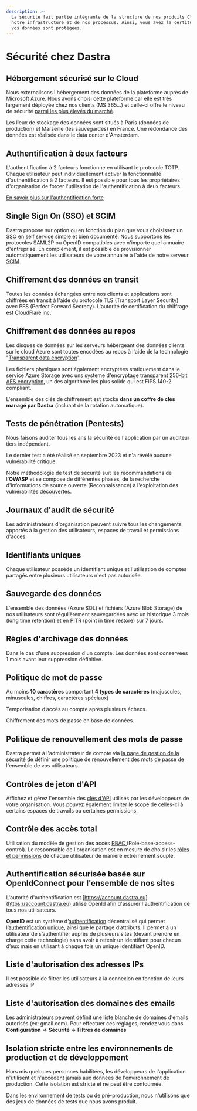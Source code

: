 ```yaml
---
description: >-
  La sécurité fait partie intégrante de la structure de nos produits Cloud, de
  notre infrastructure et de nos processus. Ainsi, vous avez la certitude que
  vos données sont protégées.
---
```


# Sécurité chez Dastra

## Hébergement sécurisé sur le Cloud

Nous externalisons l'hébergement des données de la plateforme auprès de Microsoft Azure. Nous avons choisi cette plateforme car elle est très largement déployée chez nos clients (MS 365...) et celle-ci offre le niveau de sécurité [parmi les plus élevés du marché](https://learn.microsoft.com/fr-fr/azure/compliance/).

Les lieux de stockage des données sont situés à Paris (données de production) et Marseille (les sauvegardes) en France. Une redondance des données est réalisée dans le data center d'Amsterdam.&#x20;

## **Authentification à deux facteurs**

L'authentification à 2 facteurs fonctionne en utilisant le protocole TOTP. \
Chaque utilisateur peut individuellement activer la fonctionnalité d'authentification à 2 facteurs. Il est possible pour tous les propriétaires d'organisation de forcer l'utilisation de l'authentification à deux facteurs.&#x20;

[En savoir plus sur l'authentification forte](mfa.md)

## Single Sign On (SSO) et SCIM

Dastra propose sur option ou en fonction du plan que vous choisissez un [SSO en self service](../features/settings/single-sign-on-sso/) simple et bien documenté. Nous supportons les protocoles SAML2P ou OpenID compatibles avec n'importe quel annuaire d'entreprise. En complément, il est possible de provisionner automatiquement les utilisateurs de votre annuaire à l'aide de notre serveur [SCIM](../features/settings/scim.md).

## Chiffrement des données en transit

Toutes les données échangées entre nos clients et applications sont chiffrées en transit à l'aide du protocole TLS (Transport Layer Security) avec PFS (Perfect Forward Secrecy). L'autorité de certification du chiffrage est CloudFlare inc.

## Chiffrement des données au repos

Les disques de données sur les serveurs hébergeant des données clients sur le cloud Azure sont toutes encodées au repos à l'aide de la technologie "[Transparent data encryption](https://learn.microsoft.com/en-us/sql/relational-databases/security/encryption/transparent-data-encryption?view=sql-server-ver16)".

Les fichiers physiques sont également encryptées statiquement dans le service Azure Storage avec uns système d'encryptage transparent 256-bit [AES encryption](https://en.wikipedia.org/wiki/Advanced\_Encryption\_Standard), un des algorithme les plus solide qui est FIPS 140-2 compliant.

L'ensemble des clés de chiffrement est stocké **dans un coffre de clés managé par Dastra** (incluant de la rotation automatique).

## Tests de pénétration (Pentests)&#x20;

Nous faisons auditer tous les ans la sécurité de l'application par un auditeur tiers indépendant.&#x20;

Le dernier test a été réalisé en septembre 2023 et n'a révélé aucune vulnérabilité critique.

Notre méthodologie de test de sécurité suit les recommandations de l'**OWASP** et se compose de différentes phases, de la recherche d'informations de source ouverte (Reconnaissance) à l'exploitation des vulnérabilités découvertes.

## **Journaux d'audit de sécurité**

Les administrateurs d'organisation peuvent suivre tous les changements apportés à la gestion des utilisateurs, espaces de travail et permissions d'accès.

## Identifiants uniques

Chaque utilisateur possède un identifiant unique et l'utilisation de comptes partagés entre plusieurs utilisateurs n'est pas autorisée.

## Sauvegarde des données

L'ensemble des données (Azure SQL) et fichiers (Azure Blob Storage) de nos utilisateurs sont régulièrement sauvegardées avec un historique 3 mois (long time retention) et en PITR (point in time restore) sur 7 jours.

## Règles d'archivage des données

Dans le cas d'une suppression d'un compte. Les données sont conservées 1 mois avant leur suppression définitive.

## **Politique de mot de passe**

Au moins **10 caractères** comportant **4 types de caractères** (majuscules, minuscules, chiffres, caractères spéciaux)&#x20;

Temporisation d’accès au compte après plusieurs échecs.

Chiffrement des mots de passe en base de données.

## Politique de renouvellement des mots de passe

Dastra permet à l'administrateur de compte via [la page de gestion de la sécurité](https://app.dastra.eu/general-settings/security) de définir une politique de renouvellement des mots de passe de l'ensemble de vos utilisateurs.

## **Contrôles de jeton d'API**

Affichez et gérez l'ensemble des [clés d'API](../features/settings/gestion-des-cles-dapi.md) utilisés par les développeurs de votre organisation. Vous pouvez également limiter le scope de celles-ci à certains espaces de travails ou certaines permissions.

## Contrôle des accès total

Utilisation du modèle de gestion des accès [RBAC ](https://en.wikipedia.org/wiki/Role-based\_access\_control)(Role-base-access-control). Le responsable de l'organisation est en mesure de choisir les [rôles et permissions](../features/settings/roles-et-permissions.md) de chaque utilisateur de manière extrêmement souple.

## Authentification sécurisée basée sur OpenIdConnect pour l'ensemble de nos sites

L'autorité d'authentification est [https://account.dastra.eu](https://account.dastra.eu) utilise OpenId afin d'assurer l'authentification de tous nos utilisateurs.&#x20;

**OpenID** est un système d’[authentification](https://fr.wikipedia.org/wiki/Authentification) décentralisé qui permet l’[authentification unique](https://fr.wikipedia.org/wiki/Authentification\_unique), ainsi que le partage d’attributs. Il permet à un utilisateur de s’authentifier auprès de plusieurs sites (devant prendre en charge cette technologie) sans avoir à retenir un identifiant pour chacun d’eux mais en utilisant à chaque fois un unique identifiant OpenID.

## **Liste d'autorisation des adresses IPs**

Il est possible de filtrer les utilisateurs à la connexion en fonction de leurs adresses IP

## Liste d'autorisation des domaines des emails

Les administrateurs peuvent définit une liste blanche de domaines d'emails autorisés (ex: gmail.com). Pour effectuer ces réglages, rendez vous dans **Configuration** => **Sécurité** => **Filtres de domaines**

## Isolation stricte entre les environnements de production et de développement

Hors mis quelques personnes habilitées, les développeurs de l'application n'utilisent et n'accèdent jamais aux données de l'environnement de production. Cette isolation est stricte et ne peut être contournée.&#x20;

Dans les environnement de tests ou de pré-production, nous n'utilisons que des jeux de données de tests que nous avons produit.

##

